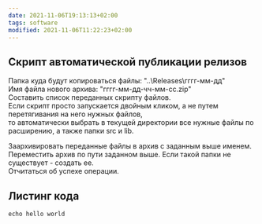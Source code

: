 ```yaml
---
date: 2021-11-06T19:13:13+02:00
tags: software
modified: 2021-11-06T11:22:23+02:00
---
```


## Скрипт автоматической публикации релизов

Папка куда будут копироваться файлы: "..\Releases\гггг-мм-дд\"   
Имя файла нового архива: "гггг-мм-дд-чч-мм-сс.zip"   
Составить список переданных скрипту файлов.   
Если скрипт просто запускается двойным кликом, а не путем перетягивания на него нужных файлов,   
то автоматически выбрать в текущей директории все нужные файлы по расширению, а также папки src и lib.  

Заархивировать переданные файлы в архив с заданным выше именем.  
Переместить архив по пути заданном выше. Если такой папки не существует - создать ее.  
Отчитаться об успехе операции.  

## Листинг кода
```
echo hello world
```
